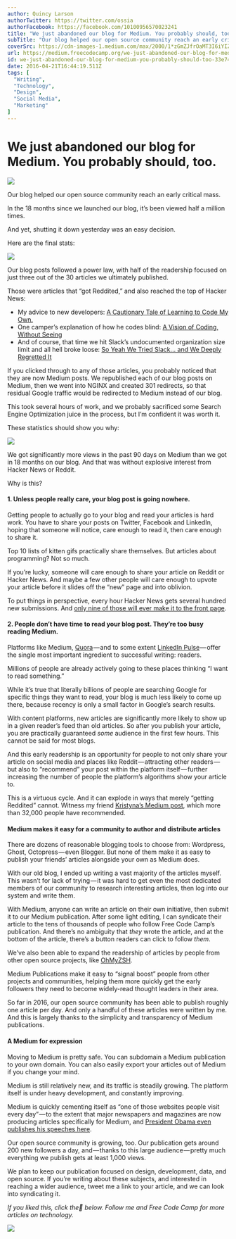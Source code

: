 ```yaml
---
author: Quincy Larson
authorTwitter: https://twitter.com/ossia
authorFacebook: https://facebook.com/10100956570023241
title: "We just abandoned our blog for Medium. You probably should, too."
subTitle: "Our blog helped our open source community reach an early critical mass...."
coverSrc: https://cdn-images-1.medium.com/max/2000/1*zGmZJfrOaMT3I6iYIZNZdA.jpeg
url: https://medium.freecodecamp.org/we-just-abandoned-our-blog-for-medium-you-probably-should-too-33e742a1d49
id: we-just-abandoned-our-blog-for-medium-you-probably-should-too-33e742a1d49
date: 2016-04-21T16:44:19.511Z
tags: [
  "Writing",
  "Technology",
  "Design",
  "Social Media",
  "Marketing"
]
---
```

# We just abandoned our blog for Medium. You probably should, too.







![](https://cdn-images-1.medium.com/max/2000/1*zGmZJfrOaMT3I6iYIZNZdA.jpeg)







Our blog helped our open source community reach an early critical mass.

In the 18 months since we launched our blog, it’s been viewed half a million times.

And yet, shutting it down yesterday was an easy decision.

Here are the final stats:



![](https://cdn-images-1.medium.com/max/1600/1*jJLChlslgr9GSxEqBZw57w.jpeg)



Our blog posts followed a power law, with half of the readership focused on just three out of the 30 articles we ultimately published.

Those were articles that “got Reddited,” and also reached the top of Hacker News:

*   My advice to new developers: [A Cautionary Tale of Learning to Code My Own.](https://medium.freecodecamp.com/a-cautionary-tale-of-learning-to-code-my-own-eddb24d9d5a7)
*   One camper’s explanation of how he codes blind: [A Vision of Coding, Without Seeing](https://medium.freecodecamp.com/looking-back-to-what-started-it-all-731ef5424aec)
*   And of course, that time we hit Slack’s undocumented organization size limit and all hell broke loose: [So Yeah We Tried Slack… and We Deeply Regretted It](https://medium.freecodecamp.com/so-yeah-we-tried-slack-and-we-deeply-regretted-it-391bcc714c81#.jjygvufdl)

If you clicked through to any of those articles, you probably noticed that they are now Medium posts. We republished each of our blog posts on Medium, then we went into NGINX and created 301 redirects, so that residual Google traffic would be redirected to Medium instead of our blog.

This took several hours of work, and we probably sacrificed some Search Engine Optimization juice in the process, but I’m confident it was worth it.

These statistics should show you why:



![](https://cdn-images-1.medium.com/max/1600/1*QoTvCRfH12uFrltG7IFyYw.jpeg)



We got significantly more views in the past 90 days on Medium than we got in 18 months on our blog. And that was without explosive interest from Hacker News or Reddit.

Why is this?

#### 1\. Unless people really care, your blog post is going nowhere.

Getting people to actually go to your blog and read your articles is hard work. You have to share your posts on Twitter, Facebook and LinkedIn, hoping that someone will notice, care enough to read it, then care enough to share it.

Top 10 lists of kitten gifs practically share themselves. But articles about programming? Not so much.

If you’re lucky, someone will care enough to share your article on Reddit or Hacker News. And maybe a few other people will care enough to upvote your article before it slides off the “new” page and into oblivion.

To put things in perspective, every hour Hacker News gets several hundred new submissions. And [only nine of those will ever make it to the front page](http://readcodelearn.com/notes/when-to-post-to-hn.html).

#### 2\. People don’t have time to read your blog post. They’re too busy reading Medium.

Platforms like Medium, [Quora](https://www.quora.com/profile/Quincy-Larson) — and to some extent [LinkedIn Pulse](https://www.linkedin.com/pulse/we-just-launched-survey-people-learning-program-its-already-larson?trk=prof-post) — offer the single most important ingredient to successful writing: readers.

Millions of people are already actively going to these places thinking “I want to read something.”

While it’s true that literally billions of people are searching Google for specific things they want to read, your blog is much less likely to come up there, because recency is only a small factor in Google’s search results.

With content platforms, new articles are significantly more likely to show up in a given reader’s feed than old articles. So after you publish your article, you are practically guaranteed _some_ audience in the first few hours. This cannot be said for most blogs.

And this early readership is an opportunity for people to not only share your article on social media and places like Reddit — attracting other readers — but also to “recommend” your post within the platform itself — further increasing the number of people the platform’s algorithms show your article to.

This is a virtuous cycle. And it can explode in ways that merely “getting Reddited” cannot. Witness my friend [Kristyna’s Medium post](https://medium.com/maqtoob-blog/the-37-best-websites-to-learn-something-new-895e2cb0cad4#.q10um7tj4), which more than 32,000 people have recommended.

#### Medium makes it easy for a community to author and distribute articles

There are dozens of reasonable blogging tools to choose from: Wordpress, Ghost, Octopress — even Blogger. But none of them make it as easy to publish your friends’ articles alongside your own as Medium does.

With our old blog, I ended up writing a vast majority of the articles myself. This wasn’t for lack of trying — it was hard to get even the most dedicated members of our community to research interesting articles, then log into our system and write them.

With Medium, anyone can write an article on their own initiative, then submit it to our Medium publication. After some light editing, I can syndicate their article to the tens of thousands of people who follow Free Code Camp’s publication. And there’s no ambiguity that _they_ wrote the article, and at the bottom of the article, there’s a button readers can click to follow _them_.

We’ve also been able to expand the readership of articles by people from other open source projects, like [OhMyZSH](https://medium.freecodecamp.com/d-oh-my-zsh-af99ca54212c).

Medium Publications make it easy to “signal boost” people from other projects and communities, helping them more quickly get the early followers they need to become widely-read thought leaders in their area.

So far in 2016, our open source community has been able to publish roughly one article per day. And only a handful of these articles were written by me. And this is largely thanks to the simplicity and transparency of Medium publications.

#### A Medium for expression

Moving to Medium is pretty safe. You can subdomain a Medium publication to your own domain. You can also easily export your articles out of Medium if you change your mind.

Medium is still relatively new, and its traffic is steadily growing. The platform itself is under heavy development, and constantly improving.

Medium is quickly cementing itself as “one of those websites people visit every day” — to the extent that major newspapers and magazines are now producing articles specifically for Medium, and [President Obama even publishes his speeches here](https://medium.com/@PresidentObama).

Our open source community is growing, too. Our publication gets around 200 new followers a day, and — thanks to this large audience — pretty much everything we publish gets at least 1,000 views.

We plan to keep our publication focused on design, development, data, and open source. If you’re writing about these subjects, and interested in reaching a wider audience, tweet me a link to your article, and we can look into syndicating it.

_If you liked this, click the💚 below. Follow me and Free Code Camp for more articles on technology._



![](https://cdn-images-1.medium.com/max/1600/1*31StU5CNIHk8VDkSHWO6nA.gif)










